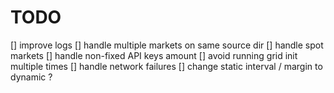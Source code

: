 # TODO

[] improve logs
[] handle multiple markets on same source dir
[] handle spot markets
[] handle non-fixed API keys amount
[] avoid running grid init multiple times
[] handle network failures
[] change static interval / margin to dynamic ?
